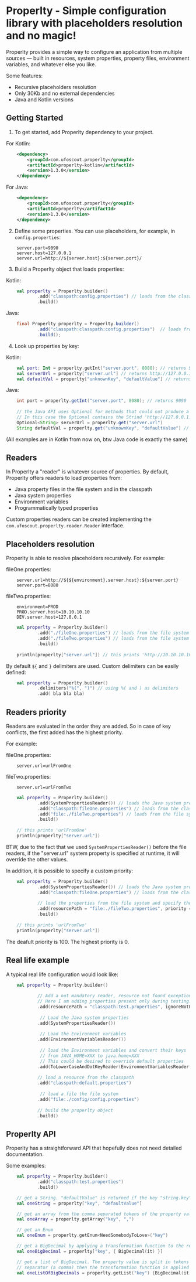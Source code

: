# Properlty - Simple configuration library with placeholders resolution and no magic!

Properlty provides a simple way to configure an application from multiple sources — built in resources, system
properties, property files, environment variables, and whatever else you like.

Some features:

- Recursive placeholders resolution
- Only 30Kb and no external dependencies
- Java and Kotlin versions


Getting Started
---------------

1. To get started, add Properlty dependency to your project.
 
For Kotlin:
```xml
    <dependency>
        <groupId>com.ufoscout.properlty</groupId>
        <artifactId>properlty-kotlin</artifactId>
        <version>1.3.0</version>
    </dependency>
```

For Java:
```xml
    <dependency>
        <groupId>com.ufoscout.properlty</groupId>
        <artifactId>properlty</artifactId>
        <version>1.3.0</version>
    </dependency>
```

2. Define some properties. You can use placeholders, for example, in `config.properties`:

```properties
    server.port=9090
    server.host=127.0.0.1
    server.url=http://${server.host}:${server.port}/
```
    
3. Build a Properlty object that loads properties:

Kotlin:
```kotlin
    val properlty = Properlty.builder()
            .add("classpath:config.properties") // loads from the classpath
            .build()
```
    
Java:
```java
    final Properlty properlty = Properlty.builder()
            .add("classpath:classpath:config.properties")  // loads from the classpath
            .build();
```

4. Look up properties by key:

Kotlin:
```kotlin
    val port: Int = properlty.getInt("server.port", 8080); // returns 9090
    val serverUrl = properlty["server.url"] // returns http://127.0.0.1:9090/
    val defaultVal = properlty["unknownKey", "defaultValue"] // returns defaultValue
```

Java:
```java
    int port = properlty.getInt("server.port", 8080); // returns 9090
    
    // the Java API uses Optional for methods that could not produce a valid result.
    // In this case the Optional contains the Strind 'http://127.0.0.1:9090/' 
    Optional<String> serverUrl = properlty.get("server.url") 
    String defaultVal = properlty.get("unknownKey", "defaultValue") // returns defaultValue
```

(All examples are in Kotlin from now on, btw Java code is exactly the same)

Readers
-------
In Properlty a "reader" is whatever source of properties. 
By default, Properlty offers readers to load properties from:

* Java property files in the file system and in the classpath
* Java system properties
* Environment variables
* Programmatically typed properties

Custom properties readers can be created implementing the `com.ufoscout.properlty.reader.Reader` interface. 


Placeholders resolution
-----------------------
Properlty is able to resolve placeholders recursively. For example:

fileOne.properties:
```properties
    server.url=http://${${environment}.server.host}:${server.port}
    server.port=8080
```

fileTwo.properties:
```properties
    environment=PROD
    PROD.server.host=10.10.10.10
    DEV.server.host=127.0.0.1
```

```kotlin
    val properlty = Properlty.builder()
            .add("./fileOne.properties") // loads from the file system
            .add("./fileTwo.properties") // loads from the file system
            .build()
            
    println(properlty["server.url"]) // this prints 'http://10.10.10.10:8080'
```

By default `${` and `}` delimiters are used. Custom delimiters can be easily defined:

```kotlin
    val properlty = Properlty.builder()
            .delimiters("%(", ")") // using %( and ) as delimiters
            .add( bla bla bla)
```


Readers priority
----------------
Readers are evaluated in the order they are added. So in case of key conflicts, the first added has the highest priority.

For example:

fileOne.properties:
```properties
    server.url=urlFromOne
```

fileTwo.properties:
```properties
    server.url=urlFromTwo
```

```kotlin
    val properlty = Properlty.builder()
            .add(SystemPropertiesReader()) // loads the Java system properties
            .add("classpath:fileOne.properties") // loads from the classpath
            .add("file:./fileTwo.properties") // loads from the file system
            .build()
    
    // this prints 'urlFromOne'
    println(properlty["server.url"])
```

BTW, due to the fact that we used `SystemPropertiesReader()` before the file readers, if the "server.url" system property is specified at runtime, it will override the other values.

In addition, it is possible to specify a custom priority:

```kotlin
    val properlty = Properlty.builder()
            .add(SystemPropertiesReader()) // loads the Java system properties
            .add("classpath:fileOne.properties") // loads from the classpath
            
            // load the properties from the file system and specify their priority
            .add(resourcePath = "file:./fileTwo.properties", priority = Default.HIGHEST_PRIORITY) 
            .build()
            
    // this prints 'urlFromTwo'
    println(properlty["server.url"]) 
```

The deafult priority is 100. The highest priority is 0.


Real life example
-----------------
A typical real life configuration would look like:

```kotlin
    val properlty = Properlty.builder()
    
            // Add a not mandatory reader, resource not found exceptions are ignored.
            // Here I am adding properties present only during testing.
            .add(resourcePath = "classpath:test.properties", ignoreNotFound = true)
                                                                       
             // Load the Java system properties                                          
            .add(SystemPropertiesReader())
            
             // Load the Environment variables
            .add(EnvironmentVariablesReader())
            
             // load the Environment variables and convert their keys 
             // from JAVA_HOME=XXX to java.home=XXX
             // This could be desired to override default properties
            .add(ToLowerCaseAndDotKeyReader(EnvironmentVariablesReader()))
            
            // load a resource from the classpath
            .add("classpath:default.properties")
            
             // load a file the file system
            .add("file:./config/config.properties")
            
            // build the properlty object 
            .build()
```

Properlty API
-------------
Properlty has a straightforward API that hopefully does not need detailed documentation.

Some examples:

```kotlin
    val properlty = Properlty.builder()
            .add("classpath:test.properties")
            .build()

    // get a String. "defaultValue" is returned if the key "string.key" is not found
    val oneString = properlty["key", "defaultValue"]

    // get an array from the comma separated tokens of the property value
    val oneArray = properlty.getArray("key", ",")

    // get an Enum
    val oneEnum = properlty.getEnum<NeedSomebodyToLove>("key")

    // get a BigDecimal by applying a transformation function to the returned String value
    val oneBigDecimal = properlty["key", { BigDecimal(it) }]

    // get a list of BigDecimal. The property value is split in tokens using the default list 
    // separator (a comma) then the transformation function is applied to each token
    val oneListOfBigDecimals = properlty.getList("key") {BigDecimal(it)} 
```